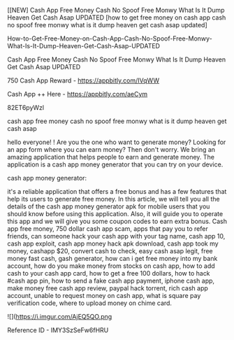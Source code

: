 [[NEW] Cash App Free Money Cash No Spoof Free Monwy What Is It Dump Heaven Get Cash Asap UPDATED [how to get free money on cash app cash no spoof free monwy what is it dump heaven get cash asap updated]

How-to-Get-Free-Money-on-Cash-App-Cash-No-Spoof-Free-Monwy-What-Is-It-Dump-Heaven-Get-Cash-Asap-UPDATED

Cash App Free Money Cash No Spoof Free Monwy What Is It Dump Heaven Get Cash Asap UPDATED

750 Cash App Reward -  https://appbitly.com/IVqWW


Cash App ++ Here - https://appbitly.com/aeCym


82ET6pyWzl

cash app free money cash no spoof free monwy what is it dump heaven get cash asap

hello everyone! ! Are you the one who want to generate money? Looking for an app form where you can earn money? Then don't worry. We bring an amazing application that helps people to earn and generate money. The application is a cash app money generator that you can try on your device.

cash app money generator:

it's a reliable application that offers a free bonus and has a few features that help its users to generate free money. In this article, we will tell you all the details of the cash app money generator apk for mobile users that you should know before using this application. Also, it will guide you to operate this app and we will give you some coupon codes to earn extra bonus. Cash app free money, 750 dollar cash app scam, apps that pay you to refer friends, can someone hack your cash app with your tag name, cash app 10, cash app exploit, cash app money hack apk download, cash app took my money, cashapp $20, convert cash to check, easy cash asap legit, free money fast cash, gash generator, how can i get free money into my bank account, how do you make money from stocks on cash app, how to add cash to your cash app card, how to get a free 100 dollars, how to hack #cash app pin, how to send a fake cash app payment, iphone cash app, make money free cash app review, paypal hack torrent, rich cash app account, unable to request money on cash app, what is square pay verification code, where to upload money on chime card.

![](https://i.imgur.com/AjEQ5QO.png

Reference ID - IMY3SzSeFw6fHRU